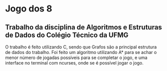 # Jogo dos 8
## Trabalho da disciplina de Algoritmos e Estruturas de Dados do Colégio Técnico da UFMG
O trabalho é feito utilizando C, sendo que Grafos são a principal estrutura de dados do trabalho.
Foi feito um algoritmo utilizando A* para se achar o menor número de jogadas possíveis para se completar o jogo, e uma interface no terminal com ncurses, onde se é possível jogar o jogo.
